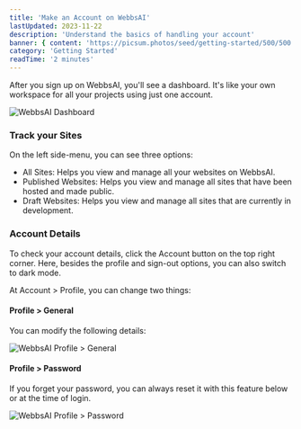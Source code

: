 ```yaml
---
title: 'Make an Account on WebbsAI'
lastUpdated: 2023-11-22
description: 'Understand the basics of handling your account'
banner: { content: 'https://picsum.photos/seed/getting-started/500/500' }
category: 'Getting Started'
readTime: '2 minutes'
---
```



After you sign up on WebbsAI, you'll see a dashboard. It's like your own workspace for all your projects using just one account.


![WebbsAI Dashboard](/assets/lessons/getting-started/account/account-dashboard.png (WebbsAI Dashboard))


### Track your Sites


On the left side-menu, you can see three options:
- All Sites: Helps you view and manage all your websites on WebbsAI.
- Published Websites: Helps you view and manage all sites that have been hosted and made public.
- Draft Websites: Helps you view and manage all sites that are currently in development.




### Account Details


To check your account details, click the Account button on the top right corner. Here, besides the profile and sign-out options, you can also switch to dark mode.


At Account > Profile, you can change two things:


#### Profile > General


You can modify the following details:


![WebbsAI Profile > General](/assets/lessons/getting-started/account/account-profile-general.png (Profile > General))




#### Profile > Password


If you forget your password, you can always reset it with this feature below or at the time of login.


![WebbsAI Profile > Password](/assets/lessons/getting-started/account/account-profile-password.png (Profile > Password))



